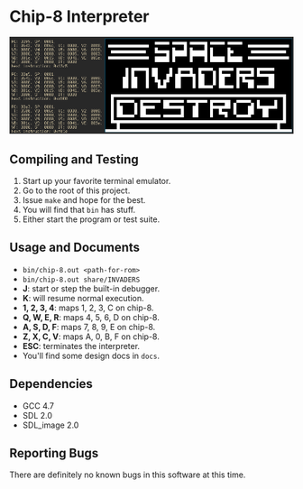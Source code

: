 Chip-8 Interpreter
==============================

<p align="center">
    <img src="/share/screenshot.png" alt="Space Invaders in the Interpreter"/>
</p>

Compiling and Testing
---------------------

1. Start up your favorite terminal emulator.
2. Go to the root of this project.
3. Issue ```make``` and hope for the best.
4. You will find that ```bin``` has stuff.
5. Either start the program or test suite.

Usage and Documents
-------------------

- ```bin/chip-8.out <path-for-rom>```
- ```bin/chip-8.out share/INVADERS```
- **J**: start or step the built-in debugger.
- **K**: will resume normal execution.
- **1, 2, 3, 4**: maps 1, 2, 3, C on chip-8.
- **Q, W, E, R**: maps 4, 5, 6, D on chip-8.
- **A, S, D, F**: maps 7, 8, 9, E on chip-8.
- **Z, X, C, V**: maps A, 0, B, F on chip-8.
- **ESC**: terminates the interpreter.
- You'll find some design docs in ```docs```.

Dependencies
------------

- GCC 4.7
- SDL 2.0
- SDL_image 2.0

Reporting Bugs
--------------

There are definitely no known bugs in this software at this time.
